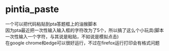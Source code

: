 # pintia_paste
一个可以把代码粘贴到pta答题框上的油猴脚本  
因为pta最近把一次性输入输入框的字符改为了5个，所以搞了这么个小玩具(脚本一次性输入一个字符，与其说是粘贴，不如说是模拟点击)\
在google chrome和edge可以很好运行，不过在firefox运行打印会有格式问题
